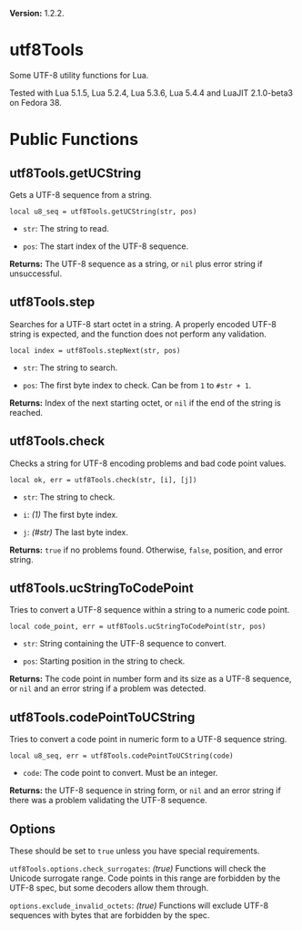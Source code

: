 **Version:** 1.2.2.

# utf8Tools

Some UTF-8 utility functions for Lua.

Tested with Lua 5.1.5, Lua 5.2.4, Lua 5.3.6, Lua 5.4.4 and LuaJIT 2.1.0-beta3 on Fedora 38.


# Public Functions

## utf8Tools.getUCString

Gets a UTF-8 sequence from a string.

`local u8_seq = utf8Tools.getUCString(str, pos)`

* `str`: The string to read.

* `pos`: The start index of the UTF-8 sequence.

**Returns:** The UTF-8 sequence as a string, or `nil` plus error string if unsuccessful.


## utf8Tools.step

Searches for a UTF-8 start octet in a string. A properly encoded UTF-8 string is expected, and the function does not perform any validation.

`local index = utf8Tools.stepNext(str, pos)`

* `str`: The string to search.

* `pos`: The first byte index to check. Can be from `1` to `#str + 1`.

**Returns:** Index of the next starting octet, or `nil` if the end of the string is reached.


## utf8Tools.check

Checks a string for UTF-8 encoding problems and bad code point values.

`local ok, err = utf8Tools.check(str, [i], [j])`

* `str`: The string to check.

* `i`: *(1)* The first byte index.

* `j`: *(#str)* The last byte index.

**Returns:** `true` if no problems found. Otherwise, `false`, position, and error string.


## utf8Tools.ucStringToCodePoint

Tries to convert a UTF-8 sequence within a string to a numeric code point.

`local code_point, err = utf8Tools.ucStringToCodePoint(str, pos)`

* `str`: String containing the UTF-8 sequence to convert.

* `pos`: Starting position in the string to check.

**Returns:** The code point in number form and its size as a UTF-8 sequence, or `nil` and an error string if a problem was detected.


## utf8Tools.codePointToUCString

Tries to convert a code point in numeric form to a UTF-8 sequence string.

`local u8_seq, err = utf8Tools.codePointToUCString(code)`

* `code`: The code point to convert. Must be an integer.

**Returns:** the UTF-8 sequence in string form, or `nil` and an error string if there was a problem validating the UTF-8 sequence.


## Options

These should be set to `true` unless you have special requirements.

`utf8Tools.options.check_surrogates`: *(true)* Functions will check the Unicode surrogate range. Code points in this range are forbidden by the UTF-8 spec, but some decoders allow them through.

`options.exclude_invalid_octets`: *(true)* Functions will exclude UTF-8 sequences with bytes that are forbidden by the spec.


